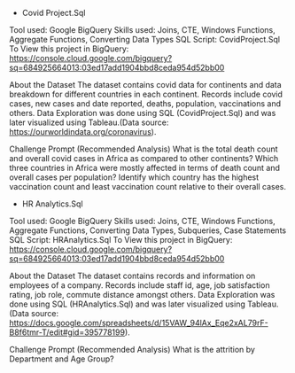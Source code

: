 * Covid Project.Sql

Tool used: Google BigQuery 
Skills used: Joins, CTE, Windows Functions, Aggregate Functions, Converting Data Types
SQL Script: CovidProject.Sql
To View this project in BigQuery: https://console.cloud.google.com/bigquery?sq=684925664013:03ed17add1904bbd8ceda954d52bb00

About the Dataset
The dataset contains covid data for continents and data breakdown for different countries in each continent. Records include covid cases, new cases and date reported, deaths, population, vaccinations and others. Data Exploration was done using SQL (CovidProject.Sql) and was later visualized using Tableau.(Data source: https://ourworldindata.org/coronavirus).

Challenge Prompt (Recommended Analysis)
What is the total death count and overall covid cases in Africa as compared to other continents?
Which three countries in Africa were mostly affected in terms of death count and overall cases per population?
Identify which country has the highest vaccination count and least vaccination count relative to their overall cases.



* HR Analytics.Sql

Tool used: Google BigQuery 
Skills used: Joins, CTE, Windows Functions, Aggregate Functions, Converting Data Types, Subqueries, Case Statements
SQL Script: HRAnalytics.Sql
To View this project in BigQuery: https://console.cloud.google.com/bigquery?sq=684925664013:03ed17add1904bbd8ceda954d52bb00

About the Dataset
The dataset contains records and information on employees of a company. Records include staff id, age, job satisfaction rating, job role, commute distance amongst others. Data Exploration was done using SQL (HRAnalytics.Sql) and was later visualized using Tableau. (Data source: https://docs.google.com/spreadsheets/d/15VAW_94lAx_Eqe2xAL79rF-B8f6tmr-T/edit#gid=395778199).

Challenge Prompt (Recommended Analysis)
What is the attrition by Department and Age Group?


